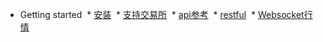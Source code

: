* Getting started
  * [安装](install.md)
  * [支持交易所](支持交易所.md)
  * [api参考](api-reference.md)
  * [restful](restful.md)
  * [Websocket行情](websocket.md)
